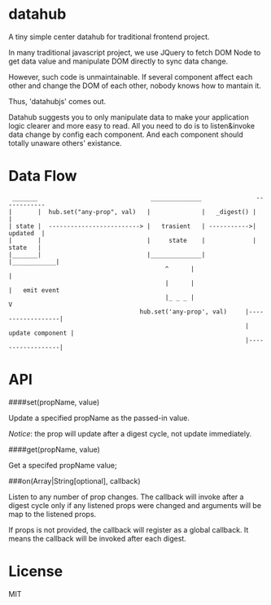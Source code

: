 datahub
====

A tiny simple center datahub for traditional frontend project.

In many traditional javascript project, we use JQuery to fetch DOM Node to get data value and manipulate DOM directly to sync data change.

However, such code is unmaintainable. If several component affect each other and change the DOM of each other, nobody knows how to mantain it.

Thus, 'datahubjs' comes out.

Datahub suggests you to only manipulate data to make your application logic clearer and more easy to read. All you need to do is to listen&invoke data change by config each component.
And each component should totally unaware others' existance.


Data Flow
=====

```
 _______                               ______________               ------------ 
|       |  hub.set("any-prop", val)   |              |   _digest() |            |
| state |  -------------------------> |   trasient   | ----------->|   updated  |
|       |                             |     state    |             |    state   |
|_______|                             |______________|             |____________|
                                           ^      |                       | 
                                           |      |                       |   emit event
                                           |_ _ _ |                       V
                                    hub.set('any-prop', val)     |------------------|
                                                                 | update component |   
                                                                 |------------------| 
```

API
====

####set(propName, value)

Update a specified propName as the passed-in value.

*Notice*: the prop will update after a digest cycle, not update immediately.

####get(propName, value)

Get a specifed propName value;

###on(Array|String[optional], callback)

Listen to any number of prop changes. 
The callback will invoke after a digest cycle only if any listened props were changed
and arguments will be map to the listened props.

If props is not provided, the callback will register as a global callback. It means
the callback will be invoked after each digest.


License
====
MIT
